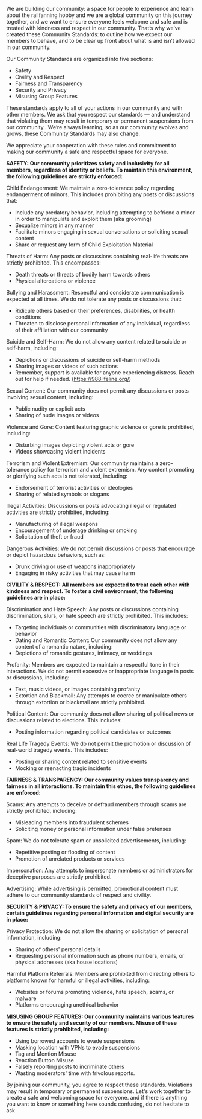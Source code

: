 We are building our community: a space for people to experience and learn about the railfanning hobby and we are a global community on this journey together, and we want to ensure everyone feels welcome and safe and is treated with kindness and respect in our community. That’s why we’ve created these Community Standards: to outline how we expect our members to behave, and to be clear up front about what is and isn’t allowed in our community.

Our Community Standards are organized into five sections:

* Safety
* Civility and Respect
* Fairness and Transparency
* Security and Privacy
* Misusing Group Features

These standards apply to all of your actions in our community and with other members. We ask that you respect our standards — and understand that violating them may result in temporary or permanent suspensions from our community.. We’re always learning, so as our community evolves and grows, these Community Standards may also change.

We appreciate your cooperation with these rules and commitment to making our community a safe and respectful space for everyone.

**SAFETY:
Our community prioritizes safety and inclusivity for all members, regardless of identity or beliefs. To maintain this environment, the following guidelines are strictly enforced:**

Child Endangerment: We maintain a zero-tolerance policy regarding endangerment of minors. This includes prohibiting any posts or discussions that:
* Include any predatory behavior, including attempting to befriend a minor in order to manipulate and exploit them (aka grooming)
* Sexualize minors in any manner
* Facilitate minors engaging in sexual conversations or soliciting sexual content
* Share or request any form of Child Exploitation Material

Threats of Harm: Any posts or discussions containing real-life threats are strictly prohibited. This encompasses:
* Death threats or threats of bodily harm towards others
* Physical altercations or violence

Bullying and Harassment: Respectful and considerate communication is expected at all times. We do not tolerate any posts or discussions that:
* Ridicule others based on their preferences, disabilities, or health conditions
* Threaten to disclose personal information of any individual, regardless of their affiliation with our community

Suicide and Self-Harm: We do not allow any content related to suicide or self-harm, including:
* Depictions or discussions of suicide or self-harm methods
* Sharing images or videos of such actions
* Remember, support is available for anyone experiencing distress. Reach out for help if needed. (https://988lifeline.org/)

Sexual Content: Our community does not permit any discussions or posts involving sexual content, including:
* Public nudity or explicit acts
* Sharing of nude images or videos

Violence and Gore: Content featuring graphic violence or gore is prohibited, including:
* Disturbing images depicting violent acts or gore
* Videos showcasing violent incidents

Terrorism and Violent Extremism: Our community maintains a zero-tolerance policy for terrorism and violent extremism. Any content promoting or glorifying such acts is not tolerated, including:
* Endorsement of terrorist activities or ideologies
* Sharing of related symbols or slogans

Illegal Activities: Discussions or posts advocating illegal or regulated activities are strictly prohibited, including:
* Manufacturing of illegal weapons
* Encouragement of underage drinking or smoking
* Solicitation of theft or fraud

Dangerous Activities: We do not permit discussions or posts that encourage or depict hazardous behaviors, such as:
* Drunk driving or use of weapons inappropriately
* Engaging in risky activities that may cause harm

**CIVILITY & RESPECT:
All members are expected to treat each other with kindness and respect. To foster a civil environment, the following guidelines are in place:**

Discrimination and Hate Speech: Any posts or discussions containing discrimination, slurs, or hate speech are strictly prohibited. This includes:
* Targeting individuals or communities with discriminatory language or behavior
* Dating and Romantic Content: Our community does not allow any content of a romantic nature, including:
* Depictions of romantic gestures, intimacy, or weddings

Profanity: Members are expected to maintain a respectful tone in their interactions. We do not permit excessive or inappropriate language in posts or discussions, including:
* Text, music videos, or images containing profanity
* Extortion and Blackmail: Any attempts to coerce or manipulate others through extortion or blackmail are strictly prohibited.

Political Content: Our community does not allow sharing of political news or discussions related to elections. This includes:
* Posting information regarding political candidates or outcomes

Real Life Tragedy Events: We do not permit the promotion or discussion of real-world tragedy events. This includes:
* Posting or sharing content related to sensitive events
* Mocking or reenacting tragic incidents

**FAIRNESS & TRANSPARENCY:
Our community values transparency and fairness in all interactions. To maintain this ethos, the following guidelines are enforced:**

Scams: Any attempts to deceive or defraud members through scams are strictly prohibited, including:
* Misleading members into fraudulent schemes
* Soliciting money or personal information under false pretenses

Spam: We do not tolerate spam or unsolicited advertisements, including:
* Repetitive posting or flooding of content
* Promotion of unrelated products or services

Impersonation: Any attempts to impersonate members or administrators for deceptive purposes are strictly prohibited.

Advertising: While advertising is permitted, promotional content must adhere to our community standards of respect and civility.

**SECURITY & PRIVACY:
To ensure the safety and privacy of our members, certain guidelines regarding personal information and digital security are in place:**

Privacy Protection: We do not allow the sharing or solicitation of personal information, including:
* Sharing of others' personal details
* Requesting personal information such as phone numbers, emails, or physical addresses (aka house locations)

Harmful Platform Referrals: Members are prohibited from directing others to platforms known for harmful or illegal activities, including:
* Websites or forums promoting violence, hate speech, scams, or malware
* Platforms encouraging unethical behavior

**MISUSING GROUP FEATURES:
Our community maintains various features to ensure the safety and security of our members. Misuse of these features is strictly prohibited, including:**

* Using borrowed accounts to evade suspensions
* Masking location with VPNs to evade suspensions
* Tag and Mention Misuse
* Reaction Button Misuse
* Falsely reporting posts to incriminate others
* Wasting moderators' time with frivolous reports.

By joining our community, you agree to respect these standards. Violations may result in temporary or permanent suspensions. Let's work together to create a safe and welcoming space for everyone. and if there is anything you want to know or something here sounds confusing, do not hesitate to ask
